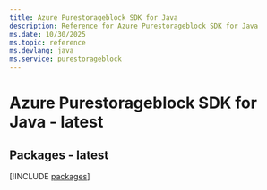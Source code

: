 ```yaml
---
title: Azure Purestorageblock SDK for Java
description: Reference for Azure Purestorageblock SDK for Java
ms.date: 10/30/2025
ms.topic: reference
ms.devlang: java
ms.service: purestorageblock
---
```

# Azure Purestorageblock SDK for Java - latest
## Packages - latest
[!INCLUDE [packages](purestorageblock-index.md)]